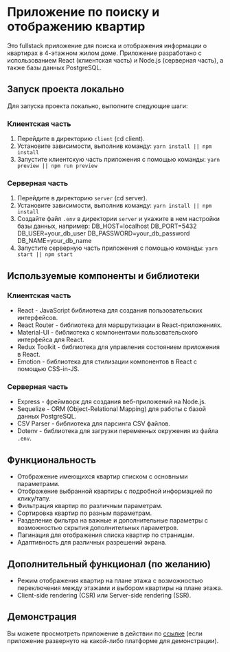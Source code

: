 # Приложение по поиску и отображению квартир

Это fullstack приложение для поиска и отображения информации о квартирах в 4-этажном жилом доме. Приложение разработано с использованием React (клиентская часть) и Node.js (серверная часть), а также базы данных PostgreSQL.

## Запуск проекта локально

Для запуска проекта локально, выполните следующие шаги:

### Клиентская часть

1. Перейдите в директорию `client` (cd client).
2. Установите зависимости, выполнив команду: `yarn install || npm install`
3. Запустите клиентскую часть приложения с помощью команды: `yarn preview || npm run preview`

### Серверная часть

1. Перейдите в директорию `server` (cd server).
2. Установите зависимости, выполнив команду: `yarn install || npm install`
3. Создайте файл `.env` в директории `server` и укажите в нем настройки базы данных, например:
DB_HOST=localhost
DB_PORT=5432
DB_USER=your_db_user
DB_PASSWORD=your_db_password
DB_NAME=your_db_name
4. Запустите серверную часть приложения с помощью команды: `yarn start || npm start`

## Используемые компоненты и библиотеки

### Клиентская часть

- React - JavaScript библиотека для создания пользовательских интерфейсов.
- React Router - библиотека для маршрутизации в React-приложениях.
- Material-UI - библиотека с компонентами пользовательского интерфейса для React.
- Redux Toolkit - библиотека для управления состоянием приложения в React.
- Emotion - библиотека для стилизации компонентов в React с помощью CSS-in-JS.

### Серверная часть

- Express - фреймворк для создания веб-приложений на Node.js.
- Sequelize - ORM (Object-Relational Mapping) для работы с базой данных PostgreSQL.
- CSV Parser - библиотека для парсинга CSV файлов.
- Dotenv - библиотека для загрузки переменных окружения из файла `.env`.

## Функциональность

- Отображение имеющихся квартир списком с основными параметрами.
- Отображение выбранной квартиры с подробной информацией по клику/тапу.
- Фильтрация квартир по различным параметрам.
- Сортировка квартир по разным параметрам.
- Разделение фильтра на важные и дополнительные параметры с возможностью скрытия дополнительных параметров.
- Пагинация для отображения списка квартир по страницам.
- Адаптивность для различных разрешений экрана.

## Дополнительный функционал (по желанию)

- Режим отображения квартир на плане этажа с возможностью переключения между этажами и выбором квартиры на плане этажа.
- Client-side rendering (CSR) или Server-side rendering (SSR).

## Демонстрация

Вы можете просмотреть приложение в действии по [ссылке](URL_TO_DEMO) (если приложение развернуто на какой-либо платформе для демонстрации).
